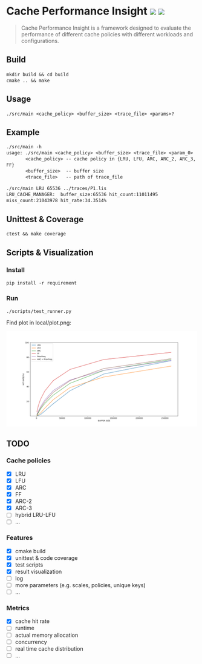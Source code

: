 # Cache Performance Insight ![](https://img.shields.io/badge/build-passing-brightgreen) ![](https://img.shields.io/badge/coverage-96%25-brightgreen)

> Cache Performance Insight is a framework designed to evaluate the performance of different cache policies with 
> different workloads and configurations.

## Build
```
mkdir build && cd build
cmake .. && make
```

## Usage
```
./src/main <cache_policy> <buffer_size> <trace_file> <params>?
```

## Example
```
./src/main -h
usage: ./src/main <cache_policy> <buffer_size> <trace_file> <param_0>
       <cache_policy> -- cache policy in {LRU, LFU, ARC, ARC_2, ARC_3, FF}
       <buffer_size>  -- buffer size
       <trace_file>   -- path of trace_file
```
```
./src/main LRU 65536 ../traces/P1.lis
LRU_CACHE_MANAGER:  buffer_size:65536 hit_count:11011495 miss_count:21043978 hit_rate:34.3514%
```

## Unittest & Coverage
```
ctest && make coverage
```

## Scripts & Visualization
### Install
```
pip install -r requirement
```

### Run
```
./scripts/test_runner.py
```
Find plot in local/plot.png:

![](docs/pics/example_visualization.png)

## TODO

### Cache policies
- [x] LRU
- [x] LFU
- [x] ARC
- [x] FF
- [x] ARC-2
- [x] ARC-3
- [ ] hybrid LRU-LFU
- [ ] ...

### Features
- [x] cmake build
- [x] unittest & code coverage
- [x] test scripts
- [x] result visualization
- [ ] log
- [ ] more parameters (e.g. scales, policies, unique keys)
- [ ] ...

### Metrics
- [x] cache hit rate
- [ ] runtime
- [ ] actual memory allocation
- [ ] concurrency
- [ ] real time cache distribution
- [ ] ...
